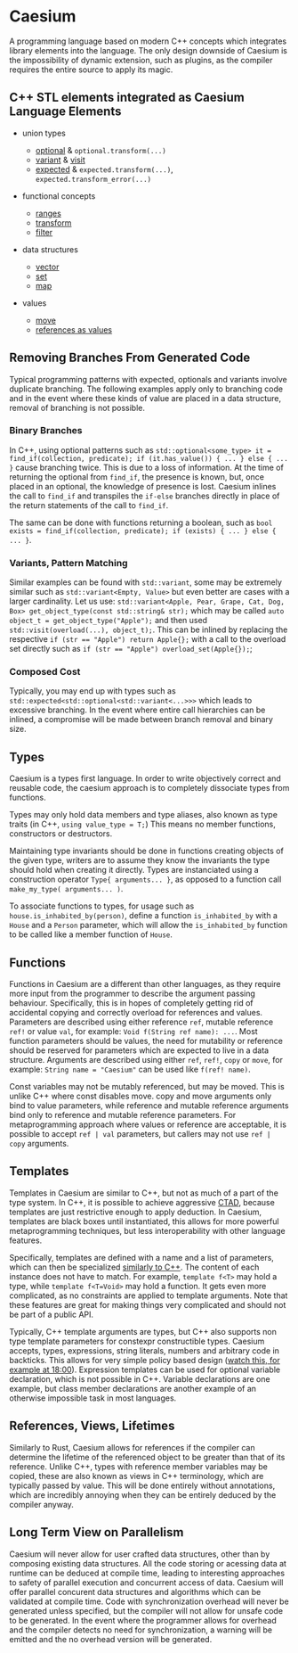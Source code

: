 # Caesium

A programming language based on modern C++ concepts which integrates library elements into the language.
The only design downside of Caesium is the impossibility of dynamic extension, such as plugins, as the compiler requires the entire source to apply its magic.

## C++ STL elements integrated as Caesium Language Elements

- union types
  - [optional](https://en.cppreference.com/w/cpp/utility/optional) & `optional.transform(...)`
  - [variant](https://en.cppreference.com/w/cpp/utility/variant) & [visit](https://en.cppreference.com/w/cpp/utility/variant/visit)
  - [expected](https://en.cppreference.com/w/cpp/utility/expected) & `expected.transform(...)`,  `expected.transform_error(...)`

- functional concepts
  - [ranges](https://en.cppreference.com/w/cpp/ranges)
  - [transform](https://en.cppreference.com/w/cpp/ranges/transform_view)
  - [filter](https://en.cppreference.com/w/cpp/ranges/filter_view)

- data structures
  - [vector](https://en.cppreference.com/w/cpp/container/vector)
  - [set](https://en.cppreference.com/w/cpp/container/unordered_set)
  - [map](https://en.cppreference.com/w/cpp/container/unordered_map)

- values
  - [move](https://en.cppreference.com/w/cpp/utility/move)
  - [references as values](https://en.cppreference.com/w/cpp/utility/functional/reference_wrapper)

## Removing Branches From Generated Code

Typical programming patterns with expected, optionals and variants involve duplicate branching.
The following examples apply only to branching code and in the event where these kinds of value are placed in a data structure, removal of branching is not possible.

### Binary Branches

In C++, using optional patterns such as `std::optional<some_type> it = find_if(collection, predicate); if (it.has_value()) { ... } else { ... }` cause branching twice.
This is due to a loss of information.
At the time of returning the optional from `find_if`, the presence is known, but, once placed in an optional, the knowledge of presence is lost.
Caesium inlines the call to `find_if` and transpiles the `if-else` branches directly in place of the return statements of the call to `find_if`.

The same can be done with functions returning a boolean, such as `bool exists = find_if(collection, predicate); if (exists) { ... } else { ... }`.

### Variants, Pattern Matching

Similar examples can be found with `std::variant`, some may be extremely similar such as `std::variant<Empty, Value>` but even better are cases with a larger cardinality.
Let us use: `std::variant<Apple, Pear, Grape, Cat, Dog, Box> get_object_type(const std::string& str);` which may be called `auto object_t = get_object_type("Apple");` and then used `std::visit(overload(...), object_t);`.
This can be inlined by replacing the respective `if (str == "Apple") return Apple{};` with a call to the overload set directly such as `if (str == "Apple") overload_set(Apple{});`;

### Composed Cost

Typically, you may end up with types such as `std::expected<std::optional<std::variant<...>>>` which leads to excessive branching.
In the event where entire call hierarchies can be inlined, a compromise will be made between branch removal and binary size.

## Types

Caesium is a types first language.
In order to write objectively correct and reusable code, the caesium approach is to completely dissociate types from functions.

Types may only hold data members and type aliases, also known as type traits (in C++, `using value_type = T;`)
This means no member functions, constructors or destructors.

Maintaining type invariants should be done in functions creating objects of the given type, writers are to assume they know the invariants the type should hold when creating it directly.
Types are instanciated using a construction operator `Type{ arguments... }`, as opposed to a function call `make_my_type( arguments... )`.

To associate functions to types, for usage such as `house.is_inhabited_by(person)`, define a function `is_inhabited_by` with a `House` and a `Person` parameter, which will allow the `is_inhabited_by` function to be called like a member function of `House`.

## Functions

Functions in Caesium are a different than other languages, as they require more input from the programmer to describe the argument passing behaviour.
Specifically, this is in hopes of completely getting rid of accidental copying and correctly overload for references and values.
Parameters are described using either reference `ref`, mutable reference `ref!` or value `val`, for example: `Void f(String ref name): ...`.
Most function parameters should be values, the need for mutability or reference should be reserved for parameters which are expected to live in a data structure.
Arguments are described using either `ref`, `ref!`, `copy` or `move`, for example: `String name = "Caesium"` can be used like `f(ref! name)`.

Const variables may not be mutably referenced, but may be moved.
This is unlike C++ where const disables move.
copy and move arguments only bind to value parameters, while reference and mutable reference arguments bind only to reference and mutable reference parameters.
For metaprogramming approach where values or reference are acceptable, it is possible to accept `ref | val` parameters, but callers may not use `ref | copy` arguments.

## Templates

Templates in Caesium are similar to C++, but not as much of a part of the type system.
In C++, it is possible to achieve aggressive [CTAD](https://en.cppreference.com/w/cpp/language/class_template_argument_deduction), because templates are just restrictive enough to apply deduction.
In Caesium, templates are black boxes until instantiated, this allows for more powerful metaprogramming techniques, but less interoperability with other language features.

Specifically, templates are defined with a name and a list of parameters, which can then be specialized [similarly to C++](https://en.cppreference.com/w/cpp/language/partial_specialization).
The content of each instance does not have to match.
For example, `template f<T>` may hold a type, while `template f<T=Void>` may hold a function.
It gets even more complicated, as no constraints are applied to template arguments.
Note that these features are great for making things very complicated and should not be part of a public API.

Typically, C++ template arguments are types, but C++ also supports non type template parameters for constexpr constructible types.
Caesium accepts, types, expressions, string literals, numbers and arbitrary code in backticks.
This allows for very simple policy based design ([watch this, for example at 18:00](https://www.youtube.com/watch?v=HdzwvY8Mo-w&t=3564s&ab_channel=TheDLanguageFoundation)).
Expression templates can be used for optional variable declaration, which is not possible in C++.
Variable declarations are one example, but class member declarations are another example of an otherwise impossible task in most languages.

## References, Views, Lifetimes

Similarly to Rust, Caesium allows for references if the compiler can determine the lifetime of the referenced object to be greater than that of its reference.
Unlike C++, types with reference member variables may be copied, these are also known as views in C++ terminology, which are typically passed by value.
This will be done entirely without annotations, which are incredibly annoying when they can be entirely deduced by the compiler anyway.

## Long Term View on Parallelism

Caesium will never allow for user crafted data structures, other than by composing existing data structures.
All the code storing or acessing data at runtime can be deduced at compile time, leading to interesting approaches to safety of parallel execution and concurrent access of data.
Caesium will offer parallel concurent data structures and algorithms which can be validated at compile time.
Code with synchronization overhead will never be generated unless specified, but the compiler will not allow for unsafe code to be generated.
In the event where the programmer allows for overhead and the compiler detects no need for synchronization, a warning will be emitted and the no overhead version will be generated.
